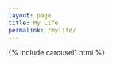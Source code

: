 ```yaml
---
layout: page
title: My Life
permalink: /mylife/
---
```



{% include carousel1.html %}

    
     



